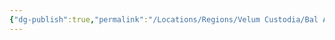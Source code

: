 ```yaml
---
{"dg-publish":true,"permalink":"/Locations/Regions/Velum Custodia/Bal Ascetica/Settlements/Revelhall/Revelhall/"}
---
```


